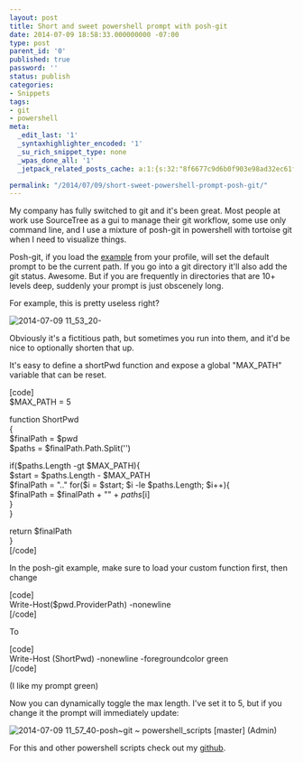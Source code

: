 ```yaml
---
layout: post
title: Short and sweet powershell prompt with posh-git
date: 2014-07-09 18:58:33.000000000 -07:00
type: post
parent_id: '0'
published: true
password: ''
status: publish
categories:
- Snippets
tags:
- git
- powershell
meta:
  _edit_last: '1'
  _syntaxhighlighter_encoded: '1'
  _su_rich_snippet_type: none
  _wpas_done_all: '1'
  _jetpack_related_posts_cache: a:1:{s:32:"8f6677c9d6b0f903e98ad32ec61f8deb";a:2:{s:7:"expires";i:1561303870;s:7:"payload";a:3:{i:0;a:1:{s:2:"id";i:4892;}i:1;a:1:{s:2:"id";i:4631;}i:2;a:1:{s:2:"id";i:4699;}}}}

permalink: "/2014/07/09/short-sweet-powershell-prompt-posh-git/"
---
```

My company has fully switched to git and it's been great. Most people at work use SourceTree as a gui to manage their git workflow, some use only command line, and I use a mixture of posh-git in powershell with tortoise git when I need to visualize things.

Posh-git, if you load the [example](https://github.com/dahlbyk/posh-git/blob/master/profile.example.ps1) from your profile, will set the default prompt to be the current path. If you go into a git directory it'll also add the git status. Awesome. But if you are frequently in directories that are 10+ levels deep, suddenly your prompt is just obscenely long.

For example, this is pretty useless right?

![2014-07-09 11_53_20-](http://onoffswitch.net/wp-content/uploads/2014/07/2014-07-09-11_53_20-.png)

Obviously it's a fictitious path, but sometimes you run into them, and it'd be nice to optionally shorten that up.

It's easy to define a shortPwd function and expose a global "MAX\_PATH" variable that can be reset.

[code]  
$MAX\_PATH = 5

function ShortPwd  
{  
 $finalPath = $pwd  
 $paths = $finalPath.Path.Split('\')

if($paths.Length -gt $MAX\_PATH){  
 $start = $paths.Length - $MAX\_PATH  
 $finalPath = ".."  
 for($i = $start; $i -le $paths.Length; $i++){  
 $finalPath = $finalPath + "\" + $paths[$i]  
 }  
 }

return $finalPath  
}  
[/code]

In the posh-git example, make sure to load your custom function first, then change

[code]  
Write-Host($pwd.ProviderPath) -nonewline  
[/code]

To

[code]  
Write-Host (ShortPwd) -nonewline -foregroundcolor green  
[/code]

(I like my prompt green)

Now you can dynamically toggle the max length. I've set it to 5, but if you change it the prompt will immediately update:

![2014-07-09 11_57_40-posh~git ~ powershell_scripts [master] (Admin)](http://onoffswitch.net/wp-content/uploads/2014/07/2014-07-09-11_57_40-poshgit-powershell_scripts-master-Admin.png)

For this and other powershell scripts check out my [github](https://github.com/devshorts/powershell_scripts).

